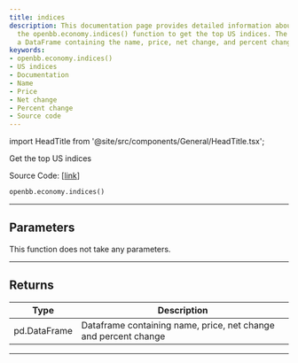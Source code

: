 ```yaml
---
title: indices
description: This documentation page provides detailed information about how to use
  the openbb.economy.indices() function to get the top US indices. The function returns
  a DataFrame containing the name, price, net change, and percent change.
keywords:
- openbb.economy.indices()
- US indices
- Documentation
- Name
- Price
- Net change
- Percent change
- Source code
---
```


import HeadTitle from '@site/src/components/General/HeadTitle.tsx';

<HeadTitle title="economy.indices - Reference | OpenBB SDK Docs" />

Get the top US indices

Source Code: [[link](https://github.com/OpenBB-finance/OpenBBTerminal/tree/main/openbb_terminal/economy/wsj_model.py#L16)]

```python wordwrap
openbb.economy.indices()
```

---

## Parameters

This function does not take any parameters.

---

## Returns

| Type | Description |
| ---- | ----------- |
| pd.DataFrame | Dataframe containing name, price, net change and percent change |
---

